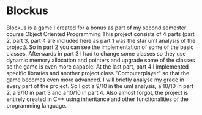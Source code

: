 # Blockus
Blockus is a game I created for a bonus as part of my second semester course Object Oriented Programming
This project consists of 4 parts (part 2, part 3, part 4 are included here as part 1 was the star uml analysis of the project). So in part 2 you can see the implementation of some of the basic classes. Afterwards in part 3 I had to change some classes so they use dynamic memory allocation and pointers and upgrade some of the classes so the game is even more capable. At the last part, part 4 I implemented specific libraries and another project class "Computerplayer" so that the game becomes even more advanced. I will briefly analyse my grade in every part of the project. So I got a 9/10 in the uml analysis, a 10/10 in part 2, a 9/10 in part 3 and a 10/10 in part 4. Also almost forgot, the project is entirely created in C++ using inheritance and other functionalities of the programming language.
